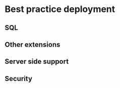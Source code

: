 Best practice deployment
========================

## <a name="deployment-sql" href="#deployment-sql"></a> SQL

## <a name="deployment-extensions" href="#deployment-extensions"></a> Other extensions

## <a name="deployment-server-side" href="#deployment-server-side"></a> Server side support

## <a name="deployment-security" href="#deployment-security"></a> Security
